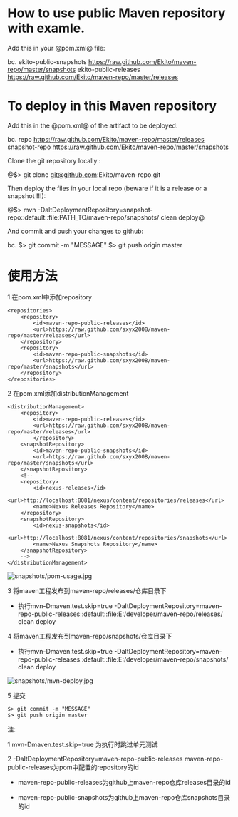 # How to use public Maven repository with examle.

Add this in your @pom.xml@ file:

bc. <repositories>
    <repository>
        <id>ekito-public-snapshots</id>
        <url>https://raw.github.com/Ekito/maven-repo/master/snapshots</url>
    </repository>
    <repository>
        <id>ekito-public-releases</id>
        <url>https://raw.github.com/Ekito/maven-repo/master/releases</url>
    </repository>
</repositories>


# To deploy in this Maven repository

Add this in the @pom.xml@ of the artifact to be deployed:
   
bc.  <distributionManagement>
    <repository>
        <id>repo</id>
        <url>https://raw.github.com/Ekito/maven-repo/master/releases</url>
    </repository>
    <snapshotRepository>
        <id>snapshot-repo</id>
        <url>https://raw.github.com/Ekito/maven-repo/master/snapshots</url>
    </snapshotRepository>
</distributionManagement>

Clone the git repository locally :

@$> git clone git@github.com:Ekito/maven-repo.git

Then deploy the files in your local repo (beware if it is a release or a snapshot !!!):

@$> mvn -DaltDeploymentRepository=snapshot-repo::default::file:PATH_TO/maven-repo/snapshots/ clean deploy@

And commit and push your changes to github:

bc. 
$> git commit -m "MESSAGE"
$> git push origin master


# 使用方法

1 在pom.xml中添加repository

	<repositories>
		<repository>
	        <id>maven-repo-public-releases</id>
	        <url>https://raw.github.com/sxyx2008/maven-repo/master/releases</url>
	    </repository>
	    <repository>
	        <id>maven-repo-public-snapshots</id>
	        <url>https://raw.github.com/sxyx2008/maven-repo/master/snapshots</url>
	    </repository>
	</repositories>

2 在pom.xml添加distributionManagement

	<distributionManagement>
		<repository>
			<id>maven-repo-public-releases</id>
			<url>https://raw.github.com/sxyx2008/maven-repo/master/releases</url>
    		</repository>
		<snapshotRepository>
			<id>maven-repo-public-snapshots</id>
			<url>https://raw.github.com/sxyx2008/maven-repo/master/snapshots</url>
		</snapshotRepository>
		<!-- 
		<repository>
			<id>nexus-releases</id>
			<url>http://localhost:8081/nexus/content/repositories/releases</url>
			<name>Nexus Releases Repository</name>
		</repository>
		<snapshotRepository>
			<id>nexus-snapshots</id>
			<url>http://localhost:8081/nexus/content/repositories/snapshots</url>
			<name>Nexus Snapshots Repository</name>
		</snapshotRepository>
		-->
	</distributionManagement>

![snapshots/pom-usage.jpg](snapshots/pom-usage.jpg)

3 将maven工程发布到maven-repo/releases/仓库目录下

* 执行mvn-Dmaven.test.skip=true -DaltDeploymentRepository=maven-repo-public-releases::default::file:E:/developer/maven-repo/releases/ clean deploy 

4 将maven工程发布到maven-repo/snapshots/仓库目录下

* 执行mvn-Dmaven.test.skip=true -DaltDeploymentRepository=maven-repo-public-releases::default::file:E:/developer/maven-repo/snapshots/ clean deploy 

![snapshots/mvn-deploy.jpg](snapshots/mvn-deploy.jpg)

5 提交

	$> git commit -m "MESSAGE"
	$> git push origin master

注:

1 mvn-Dmaven.test.skip=true 为执行时跳过单元测试

2 -DaltDeploymentRepository=maven-repo-public-releases  maven-repo-public-releases为pom中配置的repository的id 
  
  * maven-repo-public-releases为github上maven-repo仓库releases目录的id
  
  * maven-repo-public-snapshots为github上maven-repo仓库snapshots目录的id


